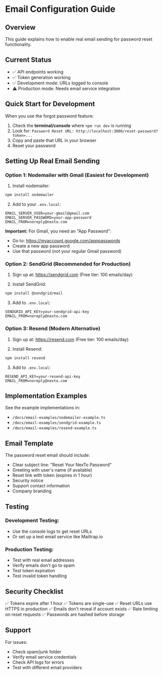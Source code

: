 # Email Configuration Guide

## Overview
This guide explains how to enable real email sending for password reset functionality.

## Current Status
- ✅ API endpoints working
- ✅ Token generation working
- ✅ Development mode: URLs logged to console
- ⚠️ Production mode: Needs email service integration

## Quick Start for Development
When you use the forgot password feature:
1. Check the **terminal/console** where `npm run dev` is running
2. Look for: `Password Reset URL: http://localhost:3000/reset-password?token=...`
3. Copy and paste that URL in your browser
4. Reset your password

## Setting Up Real Email Sending

### Option 1: Nodemailer with Gmail (Easiest for Development)

1. Install nodemailer:
```bash
npm install nodemailer
```

2. Add to your `.env.local`:
```env
EMAIL_SERVER_USER=your-gmail@gmail.com
EMAIL_SERVER_PASSWORD=your-app-password
EMAIL_FROM=noreply@nexto.com
```

**Important:** For Gmail, you need an "App Password":
- Go to: https://myaccount.google.com/apppasswords
- Create a new app password
- Use that password (not your regular Gmail password)

### Option 2: SendGrid (Recommended for Production)

1. Sign up at: https://sendgrid.com (Free tier: 100 emails/day)

2. Install SendGrid:
```bash
npm install @sendgrid/mail
```

3. Add to `.env.local`:
```env
SENDGRID_API_KEY=your-sendgrid-api-key
EMAIL_FROM=noreply@nexto.com
```

### Option 3: Resend (Modern Alternative)

1. Sign up at: https://resend.com (Free tier: 100 emails/day)

2. Install Resend:
```bash
npm install resend
```

3. Add to `.env.local`:
```env
RESEND_API_KEY=your-resend-api-key
EMAIL_FROM=noreply@nexto.com
```

## Implementation Examples

See the example implementations in:
- `/docs/email-examples/nodemailer-example.ts`
- `/docs/email-examples/sendgrid-example.ts`
- `/docs/email-examples/resend-example.ts`

## Email Template

The password reset email should include:
- Clear subject line: "Reset Your NexTo Password"
- Greeting with user's name (if available)
- Reset link with token (expires in 1 hour)
- Security notice
- Support contact information
- Company branding

## Testing

### Development Testing:
- Use the console logs to get reset URLs
- Or set up a test email service like Mailtrap.io

### Production Testing:
- Test with real email addresses
- Verify emails don't go to spam
- Test token expiration
- Test invalid token handling

## Security Checklist

✅ Tokens expire after 1 hour
✅ Tokens are single-use
✅ Reset URLs use HTTPS in production
✅ Emails don't reveal if account exists
✅ Rate limiting on reset requests
✅ Passwords are hashed before storage

## Support

For issues:
- Check spam/junk folder
- Verify email service credentials
- Check API logs for errors
- Test with different email providers
